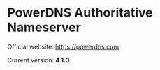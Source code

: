 PowerDNS Authoritative Nameserver
=================================

Official website: https://powerdns.com

Current version: **4.1.3**
